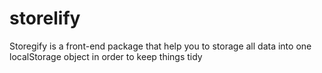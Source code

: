 # storelify
Storegify is a front-end package that help you to storage all data into one localStorage object in order to keep things tidy 
